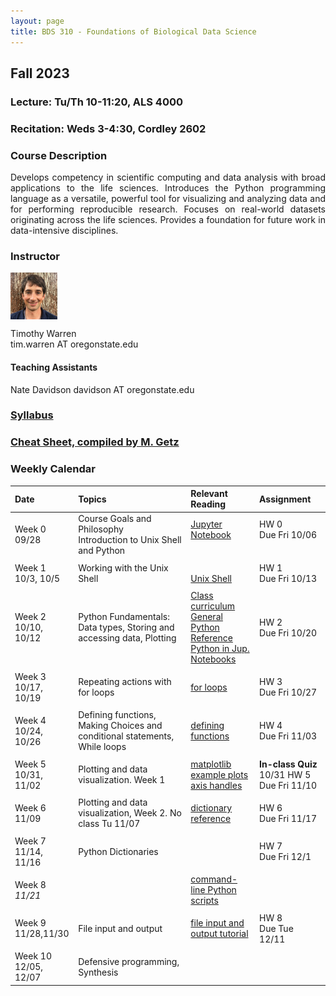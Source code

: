 ```yaml
---
layout: page
title: BDS 310 - Foundations of Biological Data Science
---
```


## Fall 2023
### Lecture: Tu/Th 10-11:20, ALS 4000
### Recitation: Weds 3-4:30, Cordley 2602


### Course Description
 <!---
  will replace this image
 <img src="./assets/images/covidtrace_color_rev-01.png" width="390" height="270" align='right'/> 
-->
 <div style="text-align: justify"> 
 Develops competency in scientific computing and data analysis with broad applications to the life sciences. Introduces the Python programming language as a versatile, powerful tool for visualizing and analyzing data and for performing reproducible research. Focuses on real-world datasets originating across the life sciences. Provides a foundation for future work in data-intensive disciplines.

</div>   

### Instructor
<img src="./assets/images/twheadshot_square.jpg" width="75" height="75" align='center'/>      

Timothy Warren  
tim.warren AT oregonstate.edu         

#### Teaching Assistants

Nate Davidson
davidson AT oregonstate.edu

### [Syllabus](./syllabus.md) 
### [Cheat Sheet, compiled by M. Getz](./lecture_notes/cheat_sheet.pdf)


### Weekly Calendar  

|Date                                  | Topics                             |  Relevant Reading                     | Assignment                                 |
|:-----------------------------        |:--------------------------------- |:------------------------------------  |:----------------------                      |
| Week 0 <br />09/28&nbsp; &nbsp; &nbsp;&nbsp;&nbsp;| Course Goals and Philosophy <br />Introduction to Unix Shell and Python &nbsp; &nbsp; &nbsp;| [Jupyter Notebook](https://www.e-education.psu.edu/geog489/node/2204)&nbsp; &nbsp; &nbsp;&nbsp; &nbsp;&nbsp; &nbsp;  &nbsp; &nbsp;  | HW 0 <br/> Due Fri 10/06 &nbsp; &nbsp; |
|        |                |         |            |
| Week 1 <br /> 10/3, 10/5    | Working with the Unix Shell  | <br>[Unix Shell](https://swcarpentry.github.io/shell-novice/)<br>  | HW 1 <br/> Due Fri 10/13  |
|     |    |     |      |
| Week 2 <br /> 10/10, 10/12    | Python Fundamentals: Data types, Storing and accessing data, Plotting   | [Class curriculum](https://swcarpentry.github.io/python-novice-inflammation/)  <br>  [General Python Reference](https://docs.python.org/3/reference/index.html)<br> [Python in Jup. Notebooks](http://mbakker7.github.io/exploratory_computing_with_python/)                                       | HW 2 <br/> Due Fri 10/20|
|     |    |     |      |
| Week 3 <br /> 10/17, 10/19    |Repeating actions with for loops | [for loops](https://swcarpentry.github.io/python-novice-inflammation/05-loop/index.html)     | HW 3 <br/> Due Fri 10/27|
|     |    |     | |
| Week 4 <br /> 10/24, 10/26    | Defining functions, Making Choices and conditional statements, While loops  |[defining functions](https://swcarpentry.github.io/python-novice-inflammation/08-func/index.html)   | HW 4 <br/> Due Fri 11/03 |
|     |    |     |      |
|  Week 5 <br /> 10/31, 11/02   | Plotting and data visualization. Week 1 |[matplotlib example plots](https://matplotlib.org/stable/gallery/index.html)<br> [axis handles](https://matplotlib.org/stable/api/axes_api.html)| **In-class Quiz** 10/31  HW 5 <br/> Due Fri 11/10 |
|     |    |     |      |
| Week 6 <br />  11/09    | Plotting and data visualization, Week 2. No class Tu 11/07|   [dictionary reference](https://www.greenteapress.com/thinkpython2/html/thinkpython2012.html)     | HW 6 <br/> Due Fri 11/17 |
|     |    |     |      |
| Week 7 <br /> 11/14, 11/16    | Python Dictionaries |           | HW 7<br/> Due Fri 12/1 |
|     |    |     |      |
| Week 8 <br /> *11/21*  | | [command-line Python scripts](https://swcarpentry.github.io/python-novice-inflammation/12-cmdline/index.html)                                               |  |
|     |    |     |      |
| Week 9 <br /> 11/28,11/30   |File input and output| [file input and output tutorial](https://datacarpentry.org/python-socialsci/05-processing-data-from-file/index.html) | HW 8 <br/> Due Tue 12/11|                              
|     |    |     |      |
| Week 10 <br /> 12/05, 12/07   | Defensive programming, Synthesis  |                         | |


